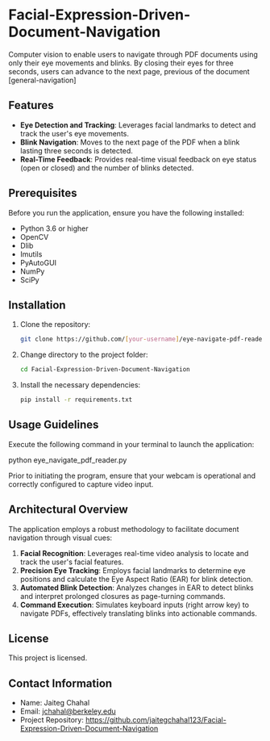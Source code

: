 # Facial-Expression-Driven-Document-Navigation 

Computer vision to enable users to navigate through PDF documents using only their eye movements and blinks. By closing their eyes for three seconds, users can advance to the next page, previous of the document [general-navigation]

## Features

- **Eye Detection and Tracking**: Leverages facial landmarks to detect and track the user's eye movements.
- **Blink Navigation**: Moves to the next page of the PDF when a blink lasting three seconds is detected.
- **Real-Time Feedback**: Provides real-time visual feedback on eye status (open or closed) and the number of blinks detected.

## Prerequisites

Before you run the application, ensure you have the following installed:
- Python 3.6 or higher
- OpenCV
- Dlib
- Imutils
- PyAutoGUI
- NumPy
- SciPy

## Installation

1. Clone the repository:
   ```bash
   git clone https://github.com/[your-username]/eye-navigate-pdf-reader.git
2. Change directory to the project folder:
   ```bash
   cd Facial-Expression-Driven-Document-Navigation 
3. Install the necessary dependencies:
   ```bash
   pip install -r requirements.txt

## Usage Guidelines

Execute the following command in your terminal to launch the application:

python eye_navigate_pdf_reader.py

Prior to initiating the program, ensure that your webcam is operational and correctly configured to capture video input.

## Architectural Overview

The application employs a robust methodology to facilitate document navigation through visual cues:
1. **Facial Recognition**: Leverages real-time video analysis to locate and track the user's facial features.
2. **Precision Eye Tracking**: Employs facial landmarks to determine eye positions and calculate the Eye Aspect Ratio (EAR) for blink detection.
3. **Automated Blink Detection**: Analyzes changes in EAR to detect blinks and interpret prolonged closures as page-turning commands.
4. **Command Execution**: Simulates keyboard inputs (right arrow key) to navigate PDFs, effectively translating blinks into actionable commands.

## License

This project is licensed.

## Contact Information

- Name: Jaiteg Chahal
- Email: jchahal@berkeley.edu
- Project Repository: https://github.com/jaitegchahal123/Facial-Expression-Driven-Document-Navigation
